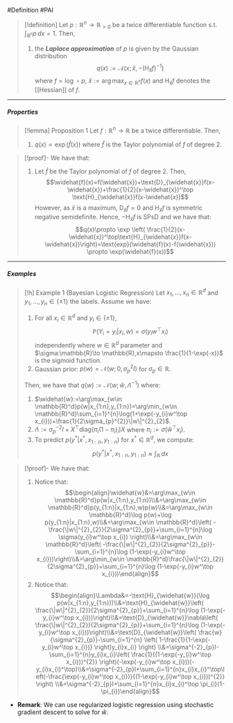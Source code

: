 #Definition #PAI 

> [!definition]
> Let $p:\mathbb{R}^n\to \mathbb{R}_{> 0}$ be a twice differentiable function s.t. $\int_{\mathbb{R}^n}^{} p \, dx=1$. Then, 
> 1. the ***Laplace approximation*** of $p$ is given by the Gaussian distribution $$q(x):=\mathcal{N}(x; \widehat{x},-(\text{H}_{\widehat{x}}f)^{-1})$$where $f = \log \circ p$, $\widehat{x}:=\arg\max_{x\in \mathbb{R}^n}f(x)$ and  $\text{H}_{\widehat{x}}f$ denotes the [[Hessian]] of $f$. 
---
##### Properties
> [!lemma] Proposition 1
> Let $f:\mathbb{R}^n\to \mathbb{R}$ be a twice differentiable. Then, 
> 1. $q(x)\propto\exp(\widehat{f}(x))$ where $\widehat{f}$ is the Taylor polynomial of $f$ of degree 2.

> [!proof]-
> We have that:
> 1. Let $\widehat{f}$ be the Taylor polynomial of $f$ of degree 2. Then, $$\widehat{f}(x)=f(\widehat{x})+\text{D}_{\widehat{x}}f(x-\widehat{x})+\frac{1}{2}(x-\widehat{x})^\top \text{H}_{\widehat{x}}f(x-\widehat{x})$$However, as $\widehat{x}$ is a maximum, $\text{D}_{\widehat{x}}f=0$ and $\text{H}_{\widehat{x}}f$ is symmetric negative semidefinite. Hence, $-\text{H}_{\widehat{x}}f$ is SPsD and we have that: $$q(x)\propto \exp \left(  \frac{1}{2}(x-\widehat{x})^\top\text{H}_{\widehat{x}}f(x-\widehat{x})\right)=\text{exp}(\widehat{f}(x)-f(\widehat{x}))  \propto \exp(\widehat{f}(x))$$
---
##### Examples
> [!h] Example 1 (Bayesian Logistic Regression)
> Let $x_{1},\dots,x_{n}\in \mathbb{R}^d$ and $y_{1},\dots,y_{n}\in \{ \pm 1 \}$ the labels. Assume we have:
> 1. For all $x_{i}\in \mathbb{R}^d$ and $y_{i}\in \{ \pm 1 \}$, $$\mathbb{P}(Y_{i}=y_{i}|x_{i},w)=\sigma(y_{i}w^\top x_{i})$$ independently where $w\in \mathbb{R}^d$ parameter and $\sigma:\mathbb{R}\to \mathbb{R},x\mapsto \frac{1}{1-\exp(-x)}$ is the sigmoid function. 
> 1. Gaussian prior: $p(w)=\mathcal{N}(w;0,\sigma^{2}_{p}I)$ for $\sigma_{p}\in \mathbb{R}$.
> 
> Then, we have that $q(w):=\mathcal{N}(w; \widehat{w}, \Lambda ^{-1})$ where:
> 1. $\widehat{w}:=\arg\max_{w\in \mathbb{R}^d}p(w|x_{1:n},y_{1:n})=\arg\min_{w\in \mathbb{R}^d}\sum_{i=1}^{n}\log(1+\exp(-y_{i}w^\top x_{i}))+\frac{1}{2\sigma_{p}^{2}}\|w\|^{2}_{2}$. 
> 2. $\Lambda:=\sigma_{p}^{-2}I+X^\top \text{diag}(\pi_{i}(1-\pi_{i})_{i})X$ where $\pi_{i}:=\sigma(\widehat{w}^\top x_{i})$.
> 3. To predict $p(y^{*}|x^{*},x_{1:n},y_{1:n})$ for $x^{*}\in \mathbb{R}^d$, we compute: $$p(y^{*}|x^{*},x_{1:n},y_{1:n})\approx \int_{\mathbb{R}}  \, dx $$

> [!proof]-
> We have that:
> 1. Notice that: $$\begin{align}\widehat{w}&=\arg\max_{w\in \mathbb{R}^d}p(w|x_{1:n},y_{1:n})\\&=\arg\max_{w\in \mathbb{R}^d}p(y_{1:n}|x_{1:n},w)p(w)\\&=\arg\max_{w\in \mathbb{R}^d}\log p(w)+\log p(y_{1:n}|x_{1:n},w)\\&=\arg\max_{w\in \mathbb{R}^d}\left( -\frac{\|w\|^{2}_{2}}{2\sigma^{2}_{p}}+\sum_{i=1}^{n}\log \sigma(y_{i}w^\top x_{i}) \right)\\&=\arg\max_{w\in \mathbb{R}^d}\left( -\frac{\|w\|^{2}_{2}}{2\sigma^{2}_{p}}-\sum_{i=1}^{n}\log (1-\exp(-y_{i}w^\top x_{i}))\right)\\&=\arg\min_{w\in \mathbb{R}^d}\frac{\|w\|^{2}_{2}}{2\sigma^{2}_{p}}+\sum_{i=1}^{n}\log (1-\exp(-y_{i}w^\top x_{i}))\end{align}$$
> 2. Notice that: $$\begin{align}\Lambda&=-\text{H}_{\widehat{w}}(\log p(w|x_{1:n},y_{1:n}))\\&=\text{H}_{\widehat{w}}\left( \frac{\|w\|^{2}_{2}}{2\sigma^{2}_{p}}+\sum_{i=1}^{n}\log (1-\exp(-y_{i}w^\top x_{i}))\right)\\&=\text{D}_{\widehat{w}}\nabla\left( \frac{\|w\|^{2}_{2}}{2\sigma^{2}_{p}}+\sum_{i=1}^{n}\log (1-\exp(-y_{i}w^\top x_{i}))\right)\\&=\text{D}_{\widehat{w}}\left( \frac{w}{\sigma^{2}_{p}}-\sum_{i=1}^{n} \left( 1-\frac{1}{1-\exp(-y_{i}w^\top x_{i})} \right)y_{i}x_{i} \right) \\&=\sigma^{-2}_{p}I-\sum_{i=1}^{n}y_{i}x_{i}\left( \frac{1}{(1-\exp(-y_{i}w^\top x_{i}))^{2}} \right)(-\exp(-y_{i}w^\top x_{i}))(-y_{i}x_{i}^\top)\\&=\sigma^{-2}_{p}I+\sum_{i=1}^{n}x_{i}x_{i}^\top\left(-\frac{\exp(-y_{i}w^\top x_{i})}{(1-\exp(-y_{i}w^\top x_{i}))^{2}} \right) \\&=\sigma^{-2}_{p}I+\sum_{i=1}^{n}x_{i}x_{i}^\top \pi_{i}(1-\pi_{i})\end{align}$$
- **Remark**: We can use regularized logistic regression using stochastic gradient descent to solve for $\widehat{w}$.